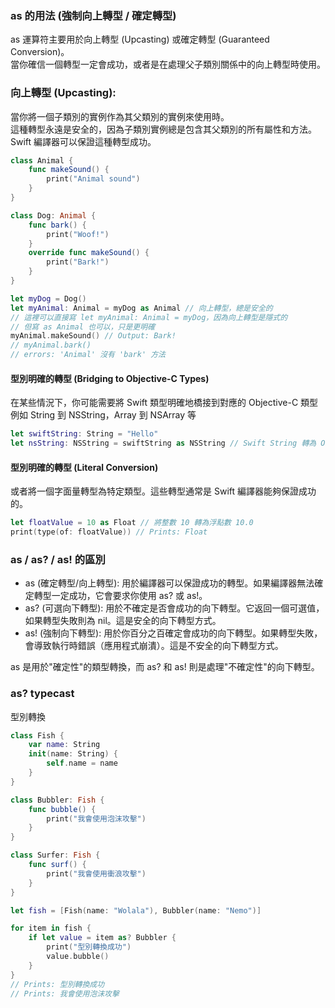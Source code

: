 

### as 的用法 (強制向上轉型 / 確定轉型)

as 運算符主要用於向上轉型 (Upcasting) 或確定轉型 (Guaranteed Conversion)。  
當你確信一個轉型一定會成功，或者是在處理父子類別關係中的向上轉型時使用。


### 向上轉型 (Upcasting):
當你將一個子類別的實例作為其父類別的實例來使用時。  
這種轉型永遠是安全的，因為子類別實例總是包含其父類別的所有屬性和方法。  
Swift 編譯器可以保證這種轉型成功。

```swift
class Animal {
    func makeSound() {
        print("Animal sound")
    }
}

class Dog: Animal {
    func bark() {
        print("Woof!")
    }
    override func makeSound() {
        print("Bark!")
    }
}

let myDog = Dog()
let myAnimal: Animal = myDog as Animal // 向上轉型，總是安全的
// 這裡可以直接寫 let myAnimal: Animal = myDog，因為向上轉型是隱式的
// 但寫 as Animal 也可以，只是更明確
myAnimal.makeSound() // Output: Bark!
// myAnimal.bark() 
// errors: 'Animal' 沒有 'bark' 方法
```



#### 型別明確的轉型 (Bridging to Objective-C Types)
在某些情況下，你可能需要將 Swift 類型明確地橋接到對應的 Objective-C 類型  
例如 String 到 NSString，Array 到 NSArray 等  

```swift
let swiftString: String = "Hello"
let nsString: NSString = swiftString as NSString // Swift String 轉為 Objective-C NSString
```


####  型別明確的轉型 (Literal Conversion)
或者將一個字面量轉型為特定類型。這些轉型通常是 Swift 編譯器能夠保證成功的。

```swift
let floatValue = 10 as Float // 將整數 10 轉為浮點數 10.0
print(type(of: floatValue)) // Prints: Float
```

### as / as? / as! 的區別
  - as (確定轉型/向上轉型): 用於編譯器可以保證成功的轉型。如果編譯器無法確定轉型一定成功，它會要求你使用 as? 或 as!。
  - as? (可選向下轉型): 用於不確定是否會成功的向下轉型。它返回一個可選值，如果轉型失敗則為 nil。這是安全的向下轉型方式。
  - as! (強制向下轉型): 用於你百分之百確定會成功的向下轉型。如果轉型失敗，會導致執行時錯誤（應用程式崩潰）。這是不安全的向下轉型方式。

as 是用於"確定性"的類型轉換，而 as? 和 as! 則是處理"不確定性"的向下轉型。


### as? typecast
型別轉換

```swift
class Fish {
    var name: String
    init(name: String) {
        self.name = name
    }
}

class Bubbler: Fish {
    func bubble() {
        print("我會使用泡沫攻擊")
    }
}

class Surfer: Fish {
    func surf() {
        print("我會使用衝浪攻擊")
    }
}

let fish = [Fish(name: "Wolala"), Bubbler(name: "Nemo")]

for item in fish {
    if let value = item as? Bubbler {
        print("型別轉換成功")
        value.bubble()
    }
}
// Prints: 型別轉換成功
// Prints: 我會使用泡沫攻擊
```



